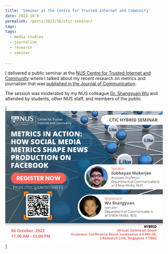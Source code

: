 ```yaml
---
title: 'Seminar at the Centre for Trusted Internet and Community'
date: 2023-10-9
permalink: /posts/2023/10/ctic-seminar/
tags:
tags:
  - media studies
  - journalism
  - research
  - seminar
  
---
```


I delivered a public seminar at the [NUS Centre for Trusted Internet and Community](https://ctic.nus.edu.sg/) where I talked about my recent research on metrics and journalism that was [published in the Journal of Communication](https://www.subhayan.com/posts/2023/4/joc-metrics/). 

The session was moderated by my NUS colleague [Dr. Shangyuan Wu](https://profile.nus.edu.sg/fass/cnmws/) and attended by students, other NUS staff, and members of the public.

[![CTIC Seminar](/assets/images/ctic-metrics.jpg)]



